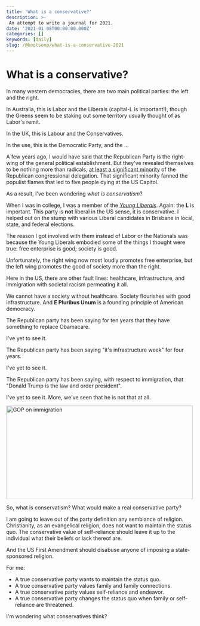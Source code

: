 ```yaml
---
title: 'What is a conservative?'
description: >-
 An attempt to write a journal for 2021.
date: '2021-01-08T00:00:00.000Z'
categories: []
keywords: [daily]
slug: /@kootsoop/what-is-a-conservative-2021
---
```

# What is a conservative?

In many western democracies, there are two main political parties: the left and the right.  

In Australia, this is Labor and the Liberals (capital-L is important!), though the Greens seem to be staking out some territory usually thought of as Labor's remit.  

In the UK, this is Labour and the Conservatives.  

In the use, this is the Democratic Party, and the ...

A few years ago, I would have said that the Republican Party is the right-wing of the general political establishment.  But they've revealed themselves to be nothing more than
radicals, [at least a significant minority](https://www.npr.org/2021/01/03/953052950/republican-lawmakers-divided-on-election-certification) of the Republican congressional delegation. That significant minority fanned the populist flames that led to five people dying at the US Capitol.

As a result, I've been wondering *what is conservatism*?

When I was in college, I was a member of the [*Young Liberals*](https://www.youngliberal.org.au/).  Again: the **L** is important. This party is **not** liberal in the US sense, it is conservative. I helped out on the stump with various Liberal candidates in Brisbane in local, state, and federal elections.  

The reason I got involved with them instead of Labor or the Nationals was because the Young Liberals embodied some of the things I thought were true:  free enterprise is good; society is good.

Unfortunately, the right wing now most loudly promotes free enterprise, but the left wing promotes the good of society more than the right.

Here in the US, there are other fault lines:  healthcare, infrastructure, and immigration with societal racism permeating it all. 

We cannot have a society without healthcare. Society flourishes with good infrastructure.  And **E Pluribus Unum** is a founding principle of American democracy.

The Republican party has been saying for ten years that they have
something to replace Obamacare. 

I've yet to see it.

The Republican party has been saying "it's infrastructure week" for four
years. 

I've yet to see it.

The Republican party has been saying, with respect to immigration, that "Donald Trump is the law and order president".  

I've yet to see it. More, we've seen that he is not that at all.

<img src="https://kootsoop.github.io/images/gop.png" alt="GOP on immigration" width="500" height="250">

So, what is conservatism?  What would make a real conservative party?

I am going to leave out of the party definition any semblance of religion. Christianity, as an evangelical religion, does not want to maintain the status quo.  The conservative value of self-reliance should leave it up to the individual what their beliefs or lack thereof are.

And the US First Amendment should disabuse anyone of imposing a state-sponsored religion.

For me:

 * A true conservative party wants to maintain the status quo.
 * A true conservative party values family and family connections.
 * A true conservative party values self-reliance and endeavor.
 * A true conservative party changes the status quo when family or self-reliance are threatened.

I'm wondering what conservatives think?


